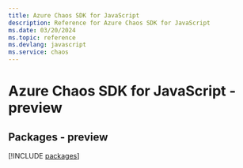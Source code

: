 ```yaml
---
title: Azure Chaos SDK for JavaScript
description: Reference for Azure Chaos SDK for JavaScript
ms.date: 03/20/2024
ms.topic: reference
ms.devlang: javascript
ms.service: chaos
---
```

# Azure Chaos SDK for JavaScript - preview
## Packages - preview
[!INCLUDE [packages](chaos-index.md)]